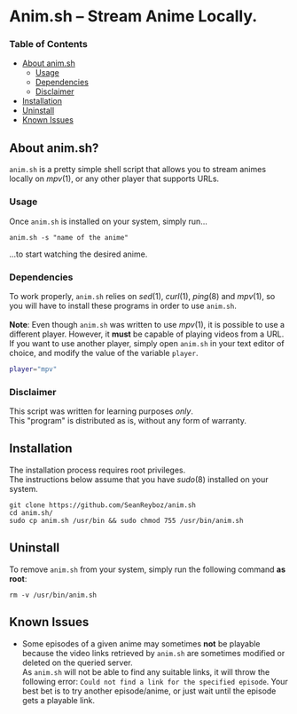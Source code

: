 
# Anim.sh &ndash; Stream Anime Locally.


[](./preview/)


### Table of Contents

* [About anim.sh](#about-animsh)
	- [Usage](#usage)
	- [Dependencies](#dependencies)
	- [Disclaimer](#disclaimer)
* [Installation](#installation)
* [Uninstall](#uninstall)
* [Known Issues](#known-issues)

## About anim.sh?

`anim.sh` is a pretty simple shell script that allows you to stream animes
locally on *mpv*(1), or any other player that supports URLs.

### Usage

Once `anim.sh` is installed on your system, simply run...

```shell
anim.sh -s "name of the anime"
```
...to start watching the desired anime.

### Dependencies

To work properly, `anim.sh` relies on *sed*(1), *curl*(1), *ping*(8)
and *mpv*(1), so you will have to install these programs in order to use
`anim.sh`.
<br>
<br>
**Note**: Even though `anim.sh` was written to use *mpv*(1), it is possible to
use a different player. However, it **must** be capable of playing videos from
a URL.
<br>
If you want to use another player, simply open `anim.sh` in your text editor
of choice, and modify the value of the variable `player`.

```sh
player="mpv"
```

### Disclaimer

This script was written for learning purposes *only*.
<br>
This "program" is distributed as is, without any form of warranty.

## Installation

The installation process requires root privileges.
<br>
The instructions below assume that you have *sudo*(8) installed on your system.

```shell
git clone https://github.com/SeanReyboz/anim.sh
cd anim.sh/
sudo cp anim.sh /usr/bin && sudo chmod 755 /usr/bin/anim.sh
```

## Uninstall

To remove `anim.sh` from your system, simply run the following command
**as root**:

```shell
rm -v /usr/bin/anim.sh
```

## Known Issues

* Some episodes of a given anime may sometimes **not** be playable because the
  video links retrieved by `anim.sh` are sometimes modified or deleted on the
  queried server.
  <br>
  As `anim.sh` will not be able to find any suitable
  links, it will throw the following error: `Could not find a link for the
  specified episode`. Your best bet is to try another episode/anime, or just
  wait until the episode gets a playable link.


